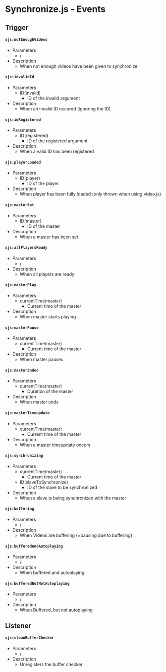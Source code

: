 Synchronize.js - Events
=======================

## Trigger

#### `sjs:notEnoughVideos`
- Parameters
	- /
- Description
	- When not enough videos have been given to synchronize

#### `sjs:invalidId`
- Parameters
	- ID(invalid)
		- ID of the invalid argument
- Description
	- When an invalid ID occured (ignoring the ID)

#### `sjs:idRegistered`
- Parameters
	- ID(registered)
		- ID of the registered argument
- Description
	- When a valid ID has been registered

#### `sjs:playerLoaded`
- Parameters
	- ID(player)
		- ID of the player
- Description
	- When player has been fully loaded (only thrown when using video.js)

#### `sjs:masterSet`
- Parameters
	- ID(master)
		- ID of the master
- Description
	- When a master has been set

#### `sjs:allPlayersReady`
- Parameters
	- /
- Description
	- When all players are ready

#### `sjs:masterPlay`
- Parameters
	- currentTime(master)
		- Current time of the master
- Description
	- When master starts playing

#### `sjs:masterPause`
- Parameters
	- currentTime(master)
		- Current time of the master
- Description
	- When master pauses

#### `sjs:masterEnded`
- Parameters
	- currentTime(master)
		- Duration of the master
- Description
	- When master ends

#### `sjs:masterTimeupdate`
- Parameters
	- currentTime(master)
		- Current time of the master
- Description
	- When a master timeupdate occurs

#### `sjs:synchronizing`
- Parameters
	- currentTime(master)
		- Current time of the master
	- ID(slaveToSynchronize)
		- ID of the slave to be synchronized
- Description
	- When a slave is being synchronized with the master

#### `sjs:buffering`
- Parameters
	- /
- Description
	- When Videos are buffering (=pausing due to buffering)

#### `sjs:bufferedAndAutoplaying`
- Parameters
	- /
- Description
	- When buffered and autoplaying

#### `sjs:bufferedButNotAutoplaying`
- Parameters
	- /
- Description
	- When Buffered, but not autoplaying

## Listener

#### `sjs:cleanBufferChecker`
- Parameters
	- /
- Description
	- Unregisters the buffer checker
